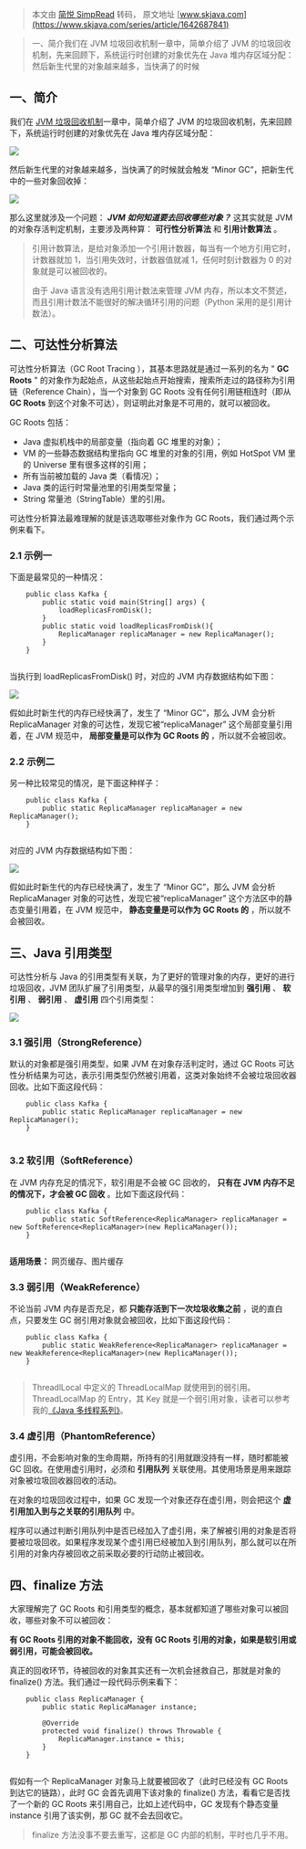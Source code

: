 > 本文由 [简悦 SimpRead](http://ksria.com/simpread/) 转码， 原文地址 [www.skjava.com](https://www.skjava.com/series/article/1642687841)

> 一、简介我们在 JVM 垃圾回收机制一章中，简单介绍了 JVM 的垃圾回收机制，先来回顾下，系统运行时创建的对象优先在 Java 堆内存区域分配：然后新生代里的对象越来越多，当快满了的时候

一、简介
----

我们在 [JVM 垃圾回收机制](https://www.tpvlog.com/article/87)一章中，简单介绍了 JVM 的垃圾回收机制，先来回顾下，系统运行时创建的对象优先在 Java 堆内存区域分配：

![](http://image.skjava.com/article/series/jvm/202308102126598921.png)

然后新生代里的对象越来越多，当快满了的时候就会触发 “Minor GC”，把新生代中的一些对象回收掉：

![](http://image.skjava.com/article/series/jvm/202308102127005722.png)

那么这里就涉及一个问题： _**JVM 如何知道要去回收哪些对象？**_ 这其实就是 JVM 的对象存活判定机制，主要涉及两种算： **可行性分析算法** 和 **引用计数算法** 。

> 引用计数算法，是给对象添加一个引用计数器，每当有一个地方引用它时，计数器就加 1，当引用失效时，计数器值就减 1，任何时刻计数器为 0 的对象就是可以被回收的。
> 
> 由于 Java 语言没有选用引用计数法来管理 JVM 内存，所以本文不赘述，而且引用计数法不能很好的解决循环引用的问题（Python 采用的是引用计数法）。

二、可达性分析算法
---------

可达性分析算法（GC Root Tracing ），其基本思路就是通过一系列的名为 " **GC Roots** " 的对象作为起始点，从这些起始点开始搜索，搜索所走过的路径称为引用链（Reference Chain），当一个对象到 GC Roots 没有任何引用链相连时（即从 **GC Roots** 到这个对象不可达），则证明此对象是不可用的，就可以被回收。

GC Roots 包括：

*   Java 虚拟机栈中的局部变量（指向着 GC 堆里的对象）；
*   VM 的一些静态数据结构里指向 GC 堆里的对象的引用，例如 HotSpot VM 里的 Universe 里有很多这样的引用；
*   所有当前被加载的 Java 类（看情况）；
*   Java 类的运行时常量池里的引用类型常量；
*   String 常量池（StringTable）里的引用。

可达性分析算法最难理解的就是该选取哪些对象作为 GC Roots，我们通过两个示例来看下。

### 2.1 示例一

下面是最常见的一种情况：

```
    public class Kafka {
        public static void main(String[] args) {
            loadReplicasFromDisk();
        }
        public static void loadReplicasFromDisk(){
            ReplicaManager replicaManager = new ReplicaManager();
        }
    }


```

当执行到 loadReplicasFromDisk() 时，对应的 JVM 内存数据结构如下图：

![](http://image.skjava.com/article/series/jvm/202308102127016903.png)

假如此时新生代的内存已经快满了，发生了 “Minor GC”，那么 JVM 会分析 ReplicaManager 对象的可达性，发现它被“replicaManager” 这个局部变量引用着，在 JVM 规范中， **局部变量是可以作为 GC Roots 的** ，所以就不会被回收。

### 2.2 示例二

另一种比较常见的情况，是下面这种样子：

```
    public class Kafka {
        public static ReplicaManager replicaManager = new ReplicaManager();
    }


```

对应的 JVM 内存数据结构如下图：

![](http://image.skjava.com/article/series/jvm/202308102127069794.png)

假如此时新生代的内存已经快满了，发生了 “Minor GC”，那么 JVM 会分析 ReplicaManager 对象的可达性，发现它被“replicaManager” 这个方法区中的静态变量引用着，在 JVM 规范中， **静态变量是可以作为 GC Roots 的** ，所以就不会被回收。

三、Java 引用类型
-----------

可达性分析与 Java 的引用类型有关联，为了更好的管理对象的内存，更好的进行垃圾回收，JVM 团队扩展了引用类型，从最早的强引用类型增加到 **强引用** 、 **软引用** 、 **弱引用** 、 **虚引用** 四个引用类型：

![](http://image.skjava.com/article/series/jvm/202308102127089035.png)

### 3.1 强引用（StrongReference）

默认的对象都是强引用类型，如果 JVM 在对象存活判定时，通过 GC Roots 可达性分析结果为可达，表示引用类型仍然被引用着，这类对象始终不会被垃圾回收器回收。比如下面这段代码：

```
    public class Kafka {
        public static ReplicaManager replicaManager = new ReplicaManager();
    }


```

### 3.2 软引用（SoftReference）

在 JVM 内存充足的情况下，软引用是不会被 GC 回收的， **只有在 JVM 内存不足的情况下，才会被 GC 回收** 。比如下面这段代码：

```
    public class Kafka {
        public static SoftReference<ReplicaManager> replicaManager = new SoftReference<ReplicaManager>(new ReplicaManager());
    }


```

**适用场景：** 网页缓存、图片缓存

### 3.3 弱引用（WeakReference）

不论当前 JVM 内存是否充足，都 **只能存活到下一次垃圾收集之前** ，说的直白点，只要发生 GC 弱引用对象就会被回收，比如下面这段代码：

```
    public class Kafka {
        public static WeakReference<ReplicaManager> replicaManager = new WeakReference<ReplicaManager>(new ReplicaManager());
    }


```

> ThreadlLocal 中定义的 ThreadLocalMap 就使用到的弱引用。ThreadLocalMap 的 Entry，其 Key 就是一个弱引用对象，读者可以参考我的[《Java 多线程系列》](https://www.tpvlog.com/article/17)。

### 3.4 虚引用（PhantomReference）

虚引用，不会影响对象的生命周期，所持有的引用就跟没持有一样，随时都能被 GC 回收。在使用虚引用时，必须和 **引用队列** 关联使用。其使用场景是用来跟踪对象被垃圾回收器回收的活动。

在对象的垃圾回收过程中，如果 GC 发现一个对象还存在虚引用，则会把这个 **虚引用加入到与之关联的引用队列** 中。

程序可以通过判断引用队列中是否已经加入了虚引用，来了解被引用的对象是否将要被垃圾回收。如果程序发现某个虚引用已经被加入到引用队列，那么就可以在所引用的对象内存被回收之前采取必要的行动防止被回收。

四、finalize 方法
-------------

大家理解完了 GC Roots 和引用类型的概念，基本就都知道了哪些对象可以被回收，哪些对象不可以被回收：

**有 GC Roots 引用的对象不能回收，没有 GC Roots 引用的对象，如果是软引用或弱引用，可能会被回收。**

真正的回收环节，待被回收的对象其实还有一次机会拯救自己，那就是对象的 finalize() 方法。我们通过一段代码示例来看下：

```
    public class ReplicaManager {
        public static ReplicaManager instance;
    
        @Override
        protected void finalize() throws Throwable {
            ReplicaManager.instance = this;
        }
    }


```

假如有一个 ReplicaManager 对象马上就要被回收了（此时已经没有 GC Roots 到达它的链路），此时 GC 会首先调用下该对象的 finalize() 方法，看看它是否找了一个新的 GC Roots 来引用自己，比如上述代码中，GC 发现有个静态变量 instance 引用了该实例，那 GC 就不会去回收它。

> finalize 方法没事不要去重写，这都是 GC 内部的机制，平时也几乎不用。